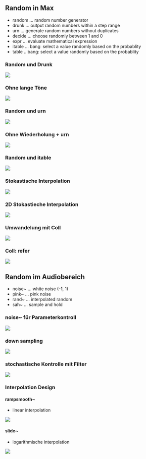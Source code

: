 ## Random in Max
- random ... random number generator
- drunk ... output random numbers within a step range
- urn ... generate random numbers without duplicates
- decide ... choose randomly between 1 and 0
- expr ... evaluate mathematical expression
- itable ... bang: select a value randomly based on the probablity
- table .. bang: select a value randomly based on the probablity

### Random und Drunk

![](K5/drunk.png)

### Ohne lange Töne

![](K5/norep.png)

### Random und urn

![](K5/urn.png)

### Ohne Wiederholung + urn

![](K5/norepurn.png)

### Random und itable

![](K5/itable.png)

### Stokastische Interpolation

![](K5/statisch.png)

### 2D Stokastieche Interpolation

![](K5/2d.png)

### Umwandelung mit Coll

![](K5/coll.png)

### Coll: refer

![](K5/refer.png)


## Random im Audiobereich

- noise~ ... white noise (-1, 1)
- pink~ ... pink noise
- rand~ ... interpolated random
- sah~ ... sample and hold


### noise~ für Parameterkontroll

![](K5/noise.png)


### down sampling

![](K5/ds.png)


### stochastische Kontrolle mit Filter

![](K5/filter.png)


### Interpolation Design

#### rampsmooth~ 
- linear interpolation

![](K5/ramp.png)

#### slide~
- logarithmische interpolation

![](K5/slide.png)







